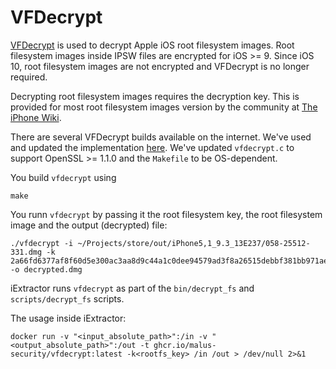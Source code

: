 # VFDecrypt

[VFDecrypt](https://www.theiphonewiki.com/wiki/VFDecrypt) is used to decrypt Apple iOS root filesystem images.
Root filesystem images inside IPSW files are encrypted for iOS >= 9.
Since iOS 10, root filesystem images are not encrypted and VFDecrypt is no longer required.

Decrypting root filesystem images requires the decryption key.
This is provided for most root filesystem images version by the community at [The iPhone Wiki](https://www.theiphonewiki.com/wiki/Firmware_Keys).

There are several VFDecrypt builds available on the internet.
We've used and updated the implementation [here](https://github.com/trailofbits/iverify-oss/tree/master/vendor/vfdecrypt).
We've updated `vfdecrypt.c` to support OpenSSL >= 1.1.0 and the `Makefile` to be OS-dependent.

You build `vfdecrypt` using

```
make
```

You runn `vfdecrypt` by passing it the root filesystem key, the root filesystem image and the output (decrypted) file:

```
./vfdecrypt -i ~/Projects/store/out/iPhone5,1_9.3_13E237/058-25512-331.dmg -k 2a66fd6377af8f60d5e300ac3aa8d9c44a1c0dee94579ad3f8a26515debbf381bb971ae8 -o decrypted.dmg
```

iExtractor runs `vfdecrypt` as part of the `bin/decrypt_fs` and `scripts/decrypt_fs` scripts.

The usage inside iExtractor:

```
docker run -v "<input_absolute_path>":/in -v "<output_absolute_path>":/out -t ghcr.io/malus-security/vfdecrypt:latest -k<rootfs_key> /in /out > /dev/null 2>&1
```